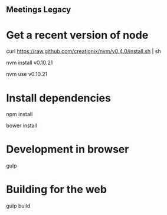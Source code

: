 Meetings Legacy
---------------

# Get a recent version of node
curl https://raw.github.com/creationix/nvm/v0.4.0/install.sh | sh

nvm install v0.10.21

nvm use v0.10.21

# Install dependencies

npm install

bower install

# Development in browser

gulp

# Building for the web

gulp build

